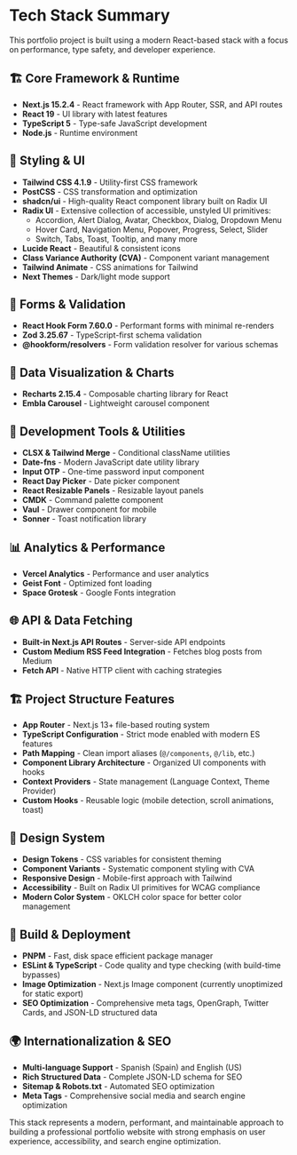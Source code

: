 # Tech Stack Summary

This portfolio project is built using a modern React-based stack with a focus on performance, type safety, and developer experience.

## 🏗️ Core Framework & Runtime

- **Next.js 15.2.4** - React framework with App Router, SSR, and API routes
- **React 19** - UI library with latest features
- **TypeScript 5** - Type-safe JavaScript development
- **Node.js** - Runtime environment

## 🎨 Styling & UI

- **Tailwind CSS 4.1.9** - Utility-first CSS framework
- **PostCSS** - CSS transformation and optimization
- **shadcn/ui** - High-quality React component library built on Radix UI
- **Radix UI** - Extensive collection of accessible, unstyled UI primitives:
  - Accordion, Alert Dialog, Avatar, Checkbox, Dialog, Dropdown Menu
  - Hover Card, Navigation Menu, Popover, Progress, Select, Slider
  - Switch, Tabs, Toast, Tooltip, and many more
- **Lucide React** - Beautiful & consistent icons
- **Class Variance Authority (CVA)** - Component variant management
- **Tailwind Animate** - CSS animations for Tailwind
- **Next Themes** - Dark/light mode support

## 📝 Forms & Validation

- **React Hook Form 7.60.0** - Performant forms with minimal re-renders
- **Zod 3.25.67** - TypeScript-first schema validation
- **@hookform/resolvers** - Form validation resolver for various schemas

## 🎯 Data Visualization & Charts

- **Recharts 2.15.4** - Composable charting library for React
- **Embla Carousel** - Lightweight carousel component

## 🔧 Development Tools & Utilities

- **CLSX & Tailwind Merge** - Conditional className utilities
- **Date-fns** - Modern JavaScript date utility library
- **Input OTP** - One-time password input component
- **React Day Picker** - Date picker component
- **React Resizable Panels** - Resizable layout panels
- **CMDK** - Command palette component
- **Vaul** - Drawer component for mobile
- **Sonner** - Toast notification library

## 📊 Analytics & Performance

- **Vercel Analytics** - Performance and user analytics
- **Geist Font** - Optimized font loading
- **Space Grotesk** - Google Fonts integration

## 🌐 API & Data Fetching

- **Built-in Next.js API Routes** - Server-side API endpoints
- **Custom Medium RSS Feed Integration** - Fetches blog posts from Medium
- **Fetch API** - Native HTTP client with caching strategies

## 🏗️ Project Structure Features

- **App Router** - Next.js 13+ file-based routing system
- **TypeScript Configuration** - Strict mode enabled with modern ES features
- **Path Mapping** - Clean import aliases (`@/components`, `@/lib`, etc.)
- **Component Library Architecture** - Organized UI components with hooks
- **Context Providers** - State management (Language Context, Theme Provider)
- **Custom Hooks** - Reusable logic (mobile detection, scroll animations, toast)

## 🎨 Design System

- **Design Tokens** - CSS variables for consistent theming
- **Component Variants** - Systematic component styling with CVA
- **Responsive Design** - Mobile-first approach with Tailwind
- **Accessibility** - Built on Radix UI primitives for WCAG compliance
- **Modern Color System** - OKLCH color space for better color management

## 🚀 Build & Deployment

- **PNPM** - Fast, disk space efficient package manager
- **ESLint & TypeScript** - Code quality and type checking (with build-time bypasses)
- **Image Optimization** - Next.js Image component (currently unoptimized for static export)
- **SEO Optimization** - Comprehensive meta tags, OpenGraph, Twitter Cards, and JSON-LD structured data

## 🌍 Internationalization & SEO

- **Multi-language Support** - Spanish (Spain) and English (US)
- **Rich Structured Data** - Complete JSON-LD schema for SEO
- **Sitemap & Robots.txt** - Automated SEO optimization
- **Meta Tags** - Comprehensive social media and search engine optimization

This stack represents a modern, performant, and maintainable approach to building a professional portfolio website with strong emphasis on user experience, accessibility, and search engine optimization.
